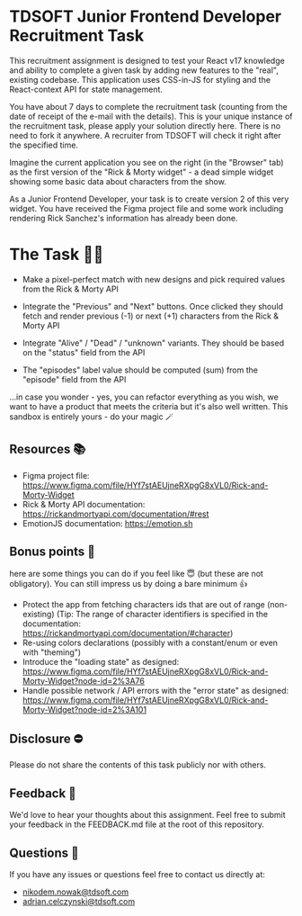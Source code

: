 # TDSOFT Junior Frontend Developer Recruitment Task

This recruitment assignment is designed to test your React v17 knowledge and ability to complete a given task by adding new features to the "real", existing codebase. This application uses CSS-in-JS for styling and the React-context API for state management.

You have about 7 days to complete the recruitment task (counting from the date of receipt of the e-mail with the details). This is your unique instance of the recruitment task, please apply your solution directly here. There is no need to fork it anywhere. A recruiter from TDSOFT will check it right after the specified time.

Imagine the current application you see on the right (in the "Browser" tab) as the first version of the "Rick & Morty widget" - a dead simple widget showing some basic data about characters from the show.

As a Junior Frontend Developer, your task is to create version 2 of this very widget. You have received the Figma project file and some work including rendering Rick Sanchez's information has already been done.

# The Task 👨‍💻

- Make a pixel-perfect match with new designs and pick required values from the Rick & Morty API

- Integrate the "Previous" and "Next" buttons. Once clicked they should fetch and render previous (-1) or next (+1) characters from the Rick & Morty API

- Integrate "Alive" / "Dead" / "unknown" variants. They should be based on the "status" field from the API

- The "episodes" label value should be computed (sum) from the "episode" field from the API

...in case you wonder - yes, you can refactor everything as you wish, we want to have a product that meets the criteria but it's also well written. This sandbox is entirely yours - do your magic 🪄

## Resources 📚

- Figma project file: https://www.figma.com/file/HYf7stAEUjneRXpgG8xVL0/Rick-and-Morty-Widget
- Rick & Morty API documentation: https://rickandmortyapi.com/documentation/#rest
- EmotionJS documentation: https://emotion.sh

## Bonus points 💯

here are some things you can do if you feel like 😇 (but these are not obligatory). You can still impress us by doing a bare minimum 👍

- Protect the app from fetching characters ids that are out of range (non-existing) (Tip: The range of character identifiers is specified in the documentation: https://rickandmortyapi.com/documentation/#character)
- Re-using colors declarations (possibly with a constant/enum or even with "theming")
- Introduce the "loading state" as designed: https://www.figma.com/file/HYf7stAEUjneRXpgG8xVL0/Rick-and-Morty-Widget?node-id=2%3A76
- Handle possible network / API errors with the "error state" as designed: https://www.figma.com/file/HYf7stAEUjneRXpgG8xVL0/Rick-and-Morty-Widget?node-id=2%3A101

## Disclosure ⛔️

Please do not share the contents of this task publicly nor with others.

## Feedback 💬

We'd love to hear your thoughts about this assignment. Feel free to submit your feedback in the FEEDBACK.md file at the root of this repository.

## Questions 🙋

If you have any issues or questions feel free to contact us directly at:

- nikodem.nowak@tdsoft.com
- adrian.celczynski@tdsoft.com
